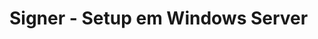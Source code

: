 ﻿# Signer - Setup em Windows Server

<!-- link to version in English -->
<div data-alt-locales="en-us"></div>